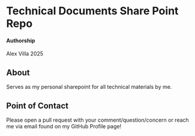 # Technical Documents Share Point Repo
#### Authorship
Alex Villa 2025

## About
Serves as my personal sharepoint for all technical materials by me.

## Point of Contact
Please open a pull request with your comment/question/concern or reach me via email found on my GitHub Profile page! 
